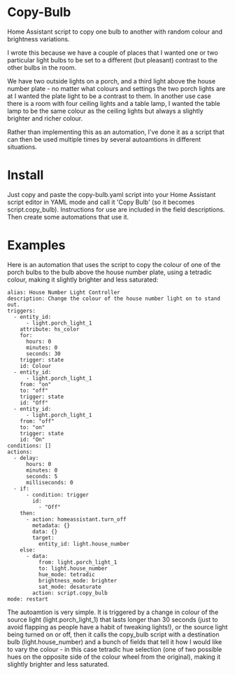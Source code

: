 # Copy-Bulb
Home Assistant script to copy one bulb to another with random colour and brightness variations.

I wrote this because we have a couple of places that I wanted one or two particular light bulbs to be set to a different (but pleasant) contrast to the other bulbs in the room.

We have two outside lights on a porch, and a third light above the house number plate - no matter what colours and settings the two porch lights are at I wanted the plate light to be a contrast to them.
In another use case there is a room with four ceiling lights and a table lamp, I wanted the table lamp to be the same colour as the ceiling lights but always a slightly brighter and richer colour.

Rather than implementing this as an automation, I've done it as a script that can then be used multiple times by several autoamtions in different situations.

# Install
Just copy and paste the copy-bulb.yaml script into your Home Assistant script editor in YAML mode and call it 'Copy Bulb' (so it becomes script.copy_bulb). Instructions for use are included in the field descriptions.
Then create some automations that use it.

# Examples
Here is an automation that uses the script to copy the colour of one of the porch bulbs to the bulb above the house number plate, using a tetradic colour, making it slightly brighter and less saturated:

```
alias: House Number Light Controller
description: Change the colour of the house number light on to stand out.
triggers:
  - entity_id:
      - light.porch_light_1
    attribute: hs_color
    for:
      hours: 0
      minutes: 0
      seconds: 30
    trigger: state
    id: Colour
  - entity_id:
      - light.porch_light_1
    from: "on"
    to: "off"
    trigger: state
    id: "Off"
  - entity_id:
      - light.porch_light_1
    from: "off"
    to: "on"
    trigger: state
    id: "On"
conditions: []
actions:
  - delay:
      hours: 0
      minutes: 0
      seconds: 5
      milliseconds: 0
  - if:
      - condition: trigger
        id:
          - "Off"
    then:
      - action: homeassistant.turn_off
        metadata: {}
        data: {}
        target:
          entity_id: light.house_number
    else:
      - data:
          from: light.porch_light_1
          to: light.house_number
          hue_mode: tetradic
          brightness_mode: brighter
          sat_mode: desaturate
        action: script.copy_bulb
mode: restart
```

The autoamtion is very simple. It is triggered by a change in colour of the source light (light.porch_light_1) that lasts longer than 30 seconds (just to avoid flapping as people have a habit of tweaking lights!), or the source light being turned on or off, then it calls the copy_bulb script with a destination bulb (light.house_number) and a bunch of fields that tell it how I would like to vary the colour - in this case tetradic hue selection (one of two possible hues on the opposite side of the colour wheel from the original), making it slightly brighter and less saturated.
